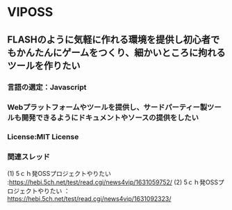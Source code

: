 # VIPOSS
## FLASHのように気軽に作れる環境を提供し初心者でもかんたんにゲームをつくり、細かいところに拘れるツールを作りたい

### 言語の選定：Javascript
### Webプラットフォームやツールを提供し、サードパーティー製ツールも開発できるようにドキュメントやソースの提供をしたい
### License:MIT License

### 関連スレッド
(1) 5ｃｈ発OSSプロジェクトやりたい :https://hebi.5ch.net/test/read.cgi/news4vip/1631059752/
(2) 5ｃｈ発OSSプロジェクトやりたい ：https://hebi.5ch.net/test/read.cgi/news4vip/1631092323/
